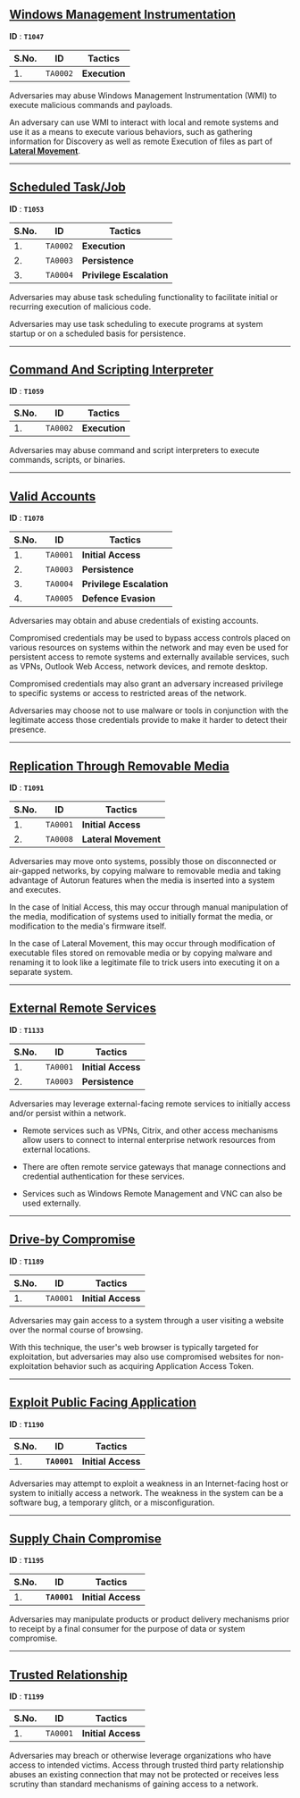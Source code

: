 ## <ins>Windows Management Instrumentation</ins>  

**ID** : **`T1047`**

| S.No. | ID | Tactics |
| --- | --- | --- |
| 1. | `TA0002` | **Execution** |

Adversaries may abuse Windows Management Instrumentation (WMI) to execute malicious commands and payloads.

An adversary can use WMI to interact with local and remote systems and use it as a means to execute various behaviors, such as gathering information for Discovery as well as remote Execution of files as part of [**Lateral Movement**](https://attack.mitre.org/tactics/TA0008/).

---

## <ins>Scheduled Task/Job</ins>  

**ID** : **`T1053`**

| S.No. | ID | Tactics |
| --- | --- | --- |
| 1. | `TA0002` | **Execution** |
| 2. | `TA0003` | **Persistence** |
| 3. | `TA0004` | **Privilege Escalation** |


Adversaries may abuse task scheduling functionality to facilitate initial or recurring execution of malicious code. 

Adversaries may use task scheduling to execute programs at system startup or on a scheduled basis for persistence.

---

## <ins>Command And Scripting Interpreter</ins>  

**ID** : **`T1059`**

| S.No. | ID | Tactics |
| --- | --- | --- |
| 1. | `TA0002` | **Execution** |

Adversaries may abuse command and script interpreters to execute commands, scripts, or binaries. 

---



## <ins>Valid Accounts</ins>  

**ID** : **`T1078`**

| S.No. | ID | Tactics |
| --- | --- | --- |
| 1. | `TA0001` | **Initial Access** |
| 2. | `TA0003` | **Persistence** |
| 3. | `TA0004` | **Privilege Escalation** |
| 4. | `TA0005` | **Defence Evasion** |

Adversaries may obtain and abuse credentials of existing accounts.

Compromised credentials may be used to bypass access controls placed on various resources on systems within the network and may even be used for persistent access to remote systems and externally available services, such as VPNs, Outlook Web Access, network devices, and remote desktop.

Compromised credentials may also grant an adversary increased privilege to specific systems or access to restricted areas of the network.

Adversaries may choose not to use malware or tools in conjunction with the legitimate access those credentials provide to make it harder to detect their presence. 

---

## <ins>Replication Through Removable Media</ins>

**ID** : **`T1091`**

| S.No. | ID | Tactics |
| --- | --- | --- |
| 1. | `TA0001`| **Initial Access** |
| 2. | `TA0008` | **Lateral Movement** |

Adversaries may move onto systems, possibly those on disconnected or air-gapped networks, by copying malware to removable media and taking advantage of Autorun features when the media is inserted into a system and executes.

In the case of Initial Access, this may occur through manual manipulation of the media, modification of systems used to initially format the media, or modification to the media's firmware itself.

In the case of Lateral Movement, this may occur through modification of executable files stored on removable media or by copying malware and renaming it to look like a legitimate file to trick users into executing it on a separate system. 

---

## <ins>External Remote Services</ins>

**ID** : **`T1133`**

| S.No. | ID | Tactics |
| --- | --- | --- |
| 1. | `TA0001` | **Initial Access** |
| 2. | `TA0003` | **Persistence** |

Adversaries may leverage external-facing remote services to initially access and/or persist within a network.

- Remote services such as VPNs, Citrix, and other access mechanisms allow users to connect to internal enterprise network resources from external locations.

- There are often remote service gateways that manage connections and credential authentication for these services.

- Services such as Windows Remote Management and VNC can also be used externally.

--- 

## <ins>Drive-by Compromise</ins>

**ID** : **`T1189`**

| S.No. | ID | Tactics |
| --- | --- | --- |
| 1. | `TA0001` | **Initial Access** |

Adversaries may gain access to a system through a user visiting a website over the normal course of browsing.

With this technique, the user's web browser is typically targeted for exploitation, but adversaries may also use compromised websites for non-exploitation behavior such as acquiring Application Access Token.

---

## <ins>Exploit Public Facing Application</ins>

**ID** : **`T1190`**

| S.No. | ID | Tactics |
| --- | --- | --- |
| 1. | **`TA0001`** | **Initial Access** |

Adversaries may attempt to exploit a weakness in an Internet-facing host or system to initially access a network. The weakness in the system can be a software bug, a temporary glitch, or a misconfiguration.

---

<!-- ## <ins></ins>

**ID** : **`T11`**

| S.No. | ID | Tactics |
| --- | --- | --- |
| 1. | | | -->


## <ins>Supply Chain Compromise</ins>

**ID** : **`T1195`**

| S.No. | ID | Tactics |
| --- | --- | --- |
| 1. | **`TA0001`** | **Initial Access** |

Adversaries may manipulate products or product delivery mechanisms prior to receipt by a final consumer for the purpose of data or system compromise.

---

## <ins>Trusted Relationship</ins>

**ID** : **`T1199`**

| S.No. | ID | Tactics |
| --- | --- | --- |
| 1. | `TA0001` | **Initial Access** |

Adversaries may breach or otherwise leverage organizations who have access to intended victims. 
Access through trusted third party relationship abuses an existing connection that may not be protected or receives less scrutiny than standard mechanisms of gaining access to a network.
